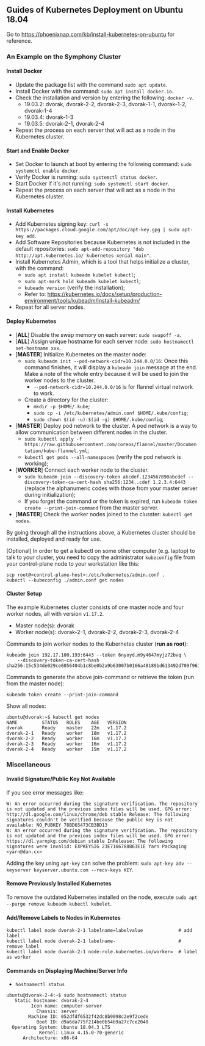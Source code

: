 ## Guides of Kubernetes Deployment on Ubuntu 18.04

Go to https://phoenixnap.com/kb/install-kubernetes-on-ubuntu for reference.

### An Example on the Symphony Cluster

#### Install Docker

- Update the package list with the command `sudo apt update`.
- Install Docker with the command: `sudo apt install docker.io`.
- Check the installation and version by entering the following: `docker -v`.
    - 19.03.2: dvorak, dvorak-2-2, dvorak-2-3, dvorak-1-1, dvorak-1-2, dvorak-1-4
    - 19.03.4: dvorak-1-3
    - 19.03.5: dvorak-2-1, dvorak-2-4
- Repeat the process on each server that will act as a node in the Kubernetes cluster.

#### Start and Enable Docker

- Set Docker to launch at boot by entering the following command: `sudo systemctl enable docker`.
- Verify Docker is running: `sudo systemctl status docker`.
- Start Docker if it's not running: `sudo systemctl start docker`.
- Repeat the process on each server that will act as a node in the Kubernetes cluster.

#### Install Kubernetes

- Add Kubernetes signing key: `curl -s https://packages.cloud.google.com/apt/doc/apt-key.gpg | sudo apt-key add`.
- Add Software Repositories because Kubernetes is not included in the default repositories: `sudo apt-add-repository "deb http://apt.kubernetes.io/ kubernetes-xenial main"`.
- Install Kubernetes Admin, which is a tool that helps initialize a cluster, with the command:
    - `sudo apt install kubeadm kubelet kubectl`;
    - `sudo apt-mark hold kubeadm kubelet kubectl`;
    - `kubeadm version` (verify the installation);
    - Refer to: https://kubernetes.io/docs/setup/production-environment/tools/kubeadm/install-kubeadm/
- Repeat for all server nodes.

#### Deploy Kubernetes

- [**ALL**] Disable the swap memory on each server: `sudo swapoff -a`.
- [**ALL**] Assign unique hostname for each server node: `sudo hostnamectl set-hostname xxx`.
- [**MASTER**] Initialize Kubernetes on the master node: 
    - `sudo kubeadm init --pod-network-cidr=10.244.0.0/16`: Once this command finishes, it will display a `kubeadm join` message at the end. Make a note of the whole entry because it will be used to join the worker nodes to the cluster.
        - `--pod-network-cidr=10.244.0.0/16` is for flannel virtual network to work.
    - Create a directory for the cluster:
        - `mkdir -p $HOME/.kube`;
        - `sudo cp -i /etc/kubernetes/admin.conf $HOME/.kube/config`;
        - `sudo chown $(id -u):$(id -g) $HOME/.kube/config`;
- [**MASTER**] Deploy pod network to the cluster. A pod network is a way to allow communication between different nodes in the cluster.
    - `sudo kubectl apply -f https://raw.githubusercontent.com/coreos/flannel/master/Documentation/kube-flannel.yml`;
    - `kubectl get pods --all-namespaces` (verify the pod network is working);
- [**WORKER**] Connect each worker node to the cluster.
    - `sudo kubeadm join --discovery-token abcdef.1234567890abcdef --discovery-token-ca-cert-hash sha256:1234..cdef 1.2.3.4:6443` (replace the alphanumeric codes with those from your master server during initialization);
    - If you forget the command or the token is expired, run `kubeadm token create --print-join-command` from the master server.
- [**MASTER**] Check the worker nodes joined to the clusster: `kubectl get nodes`.

By going through all the instructions above, a Kubernetes cluster should be installed, deployed and ready for use.

[Optional] In order to get a kubectl on some other computer (e.g. laptop) to talk to your cluster, you need to copy the administrator `kubeconfig` file from your control-plane node to your workstation like this:

```
scp root@<control-plane-host>:/etc/kubernetes/admin.conf .
kubectl --kubeconfig ./admin.conf get nodes
```

#### Cluster Setup

The example Kubernetes cluster consists of one master node and four worker nodes, all with version `v1.17.2`.

- Master node(s): dvorak
- Worker node(s): dvorak-2-1, dvorak-2-2, dvorak-2-3, dvorak-2-4

Commands to join worker nodes to the Kubernetes cluster (**run as root**):

```
kubeadm join 192.17.100.193:6443 --token 6nyoyd.m9y4647myjz72bvq \
    --discovery-token-ca-cert-hash sha256:15c534de029ce6056404b1c8be0b2a9b63007b0166a48189bd613492d709f961
```

Commands to generate the above join-command or retrieve the token (run from the master node):

```
kubeadm token create --print-join-command
```

Show all nodes:

```
ubuntu@dvorak:~$ kubectl get nodes
NAME         STATUS   ROLES    AGE   VERSION
dvorak       Ready    master   22m   v1.17.2
dvorak-2-1   Ready    worker   18m   v1.17.2
dvorak-2-2   Ready    worker   16m   v1.17.2
dvorak-2-3   Ready    worker   16m   v1.17.2
dvorak-2-4   Ready    worker   15m   v1.17.2
```

### Miscellaneous

#### Invalid Signature/Public Key Not Available

If you see error messages like:

```
W: An error occurred during the signature verification. The repository is not updated and the previous index files will be used. GPG error: http://dl.google.com/linux/chrome/deb stable Release: The following signatures couldn't be verified because the public key is not available: NO_PUBKEY 78BD65473CB3BD13
W: An error occurred during the signature verification. The repository is not updated and the previous index files will be used. GPG error: https://dl.yarnpkg.com/debian stable InRelease: The following signatures were invalid: EXPKEYSIG 23E7166788B63E1E Yarn Packaging <yarn@dan.cx>
```

Adding the key using `apt-key` can solve the problem: `sudo apt-key adv --keyserver keyserver.ubuntu.com --recv-keys KEY`.

#### Remove Previously Installed Kubernetes

To remove the outdated Kubernetes installed on the node, execute `sudo apt --purge remove kubeadm kubectl kubelet`.

#### Add/Remove Labels to Nodes in Kubernetes

```
kubectl label node dvorak-2-1 labelname=labelvalue             # add label
kubectl label node dvorak-2-1 labelname-                       # remove label
kubectl label node dvorak-2-1 node-role.kubernetes.io/worker=  # label as worker
```

#### Commands on Displaying Machine/Server Info

- `hostnamectl status`

```
ubuntu@dvorak-2-4:~$ sudo hostnamectl status
   Static hostname: dvorak-2-4
         Icon name: computer-server
           Chassis: server
        Machine ID: 052dfdf6532f42dc8b9098c2e9f2cede
           Boot ID: d9a6da775f214be0b54b9a27c7ce2040
  Operating System: Ubuntu 18.04.3 LTS
            Kernel: Linux 4.15.0-70-generic
      Architecture: x86-64
```
